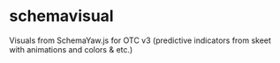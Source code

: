 # schemavisual
Visuals from SchemaYaw.js for OTC v3 (predictive indicators from skeet with animations and colors &amp; etc.)
